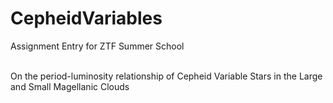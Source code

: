 # CepheidVariables
Assignment Entry for ZTF Summer School<br><br>

On the period-luminosity relationship of Cepheid Variable Stars in the Large and Small Magellanic Clouds
